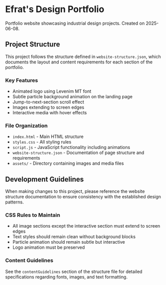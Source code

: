 # Efrat's Design Portfolio

Portfolio website showcasing industrial design projects. Created on 2025-06-08.

## Project Structure

This project follows the structure defined in `website-structure.json`, which documents the layout and content requirements for each section of the portfolio.

### Key Features

- Animated logo using Levenim MT font
- Subtle particle background animation on the landing page
- Jump-to-next-section scroll effect
- Images extending to screen edges
- Interactive media with hover effects

### File Organization

- `index.html` - Main HTML structure
- `styles.css` - All styling rules
- `script.js` - JavaScript functionality including animations
- `website-structure.json` - Documentation of page structure and requirements
- `assets/` - Directory containing images and media files

## Development Guidelines

When making changes to this project, please reference the website structure documentation to ensure consistency with the established design patterns.

### CSS Rules to Maintain

- All image sections except the interactive section must extend to screen edges
- Text styles should remain clean without background blocks
- Particle animation should remain subtle but interactive
- Logo animation must be preserved

### Content Guidelines

See the `contentGuidelines` section of the structure file for detailed specifications regarding fonts, images, and text formatting.
